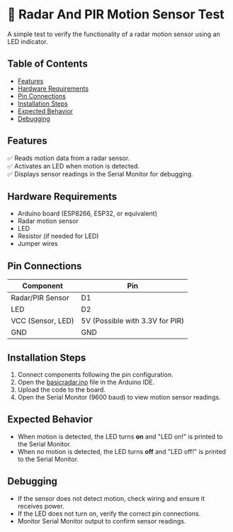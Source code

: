 # 📡 Radar And PIR Motion Sensor Test

A simple test to verify the functionality of a radar motion sensor using an LED indicator.

## Table of Contents
- [Features](#features)
- [Hardware Requirements](#hardware-requirements)
- [Pin Connections](#pin-connections)
- [Installation Steps](#installation-steps)
- [Expected Behavior](#expected-behavior)
- [Debugging](#debugging)

## Features
✅ Reads motion data from a radar sensor.  
✅ Activates an LED when motion is detected.  
✅ Displays sensor readings in the Serial Monitor for debugging.

## Hardware Requirements
- Arduino board (ESP8266, ESP32, or equivalent)
- Radar motion sensor
- LED
- Resistor (if needed for LED)
- Jumper wires

## Pin Connections

| Component          | Pin                             |  
|--------------------|---------------------------------|  
| Radar/PIR Sensor   | D1                              |  
| LED                | D2                              |  
| VCC (Sensor, LED)  | 5V (Possible with 3.3V for PIR) |  
| GND                | GND                             |  

## Installation Steps
1. Connect components following the pin configuration.
2. Open the [basicradar.ino](basicradar.ino) file in the Arduino IDE.
3. Upload the code to the board.
4. Open the Serial Monitor (9600 baud) to view motion sensor readings.

## Expected Behavior
- When motion is detected, the LED turns **on** and "LED on!" is printed to the Serial Monitor.
- When no motion is detected, the LED turns **off** and "LED off!" is printed to the Serial Monitor.

## Debugging
- If the sensor does not detect motion, check wiring and ensure it receives power.
- If the LED does not turn on, verify the correct pin connections.
- Monitor Serial Monitor output to confirm sensor readings.  
